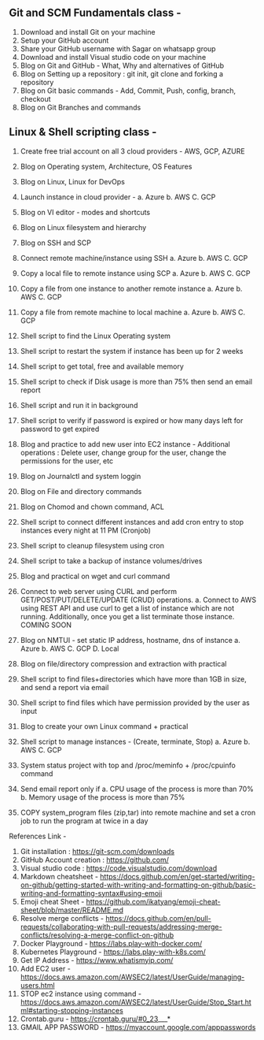 
Git and SCM Fundamentals class -
---------------------------------
1. Download and install Git on your machine
2. Setup your GitHub account
3. Share your GitHub username with Sagar on whatsapp group
4. Download and install Visual studio code on your machine
5. Blog on Git and GitHub - What, Why and alternatives of GitHub
6. Blog on Setting up a repository : git init, git clone and forking a repository
7. Blog on Git basic commands - Add, Commit, Push, config, branch, checkout
8. Blog on Git Branches and commands


Linux & Shell scripting class -
---------------------------------
1. Create free trial account on all 3 cloud providers - AWS, GCP, AZURE
2. Blog on Operating system, Architecture, OS Features
3. Blog on Linux, Linux for DevOps
4. Launch instance in cloud provider -
   a. Azure
   b. AWS
   C. GCP
5. Blog on VI editor - modes and shortcuts
6. Blog on Linux filesystem and hierarchy
7. Blog on SSH and SCP
8. Connect remote machine/instance using SSH
   a. Azure
   b. AWS
   C. GCP
9. Copy a local file to remote instance using SCP
   a. Azure
   b. AWS
   C. GCP
10. Copy a file from one instance to another remote instance
   a. Azure
   b. AWS
   C. GCP
11. Copy a file from remote machine to local machine
   a. Azure
   b. AWS
   C. GCP
12. Shell script to find the Linux Operating system
13. Shell script to restart the system if instance has been up for 2 weeks
14. Shell script to get total, free and available memory
15. Shell script to check if Disk usage is more than 75% then send an email report
16. Shell script and run it in background
17. Shell script to verify if password is expired or how many days left for password to get expired
18. Blog and practice to add new user into EC2 instance - Additional operations : Delete user, change group for the user, change the permissions for the user, etc
19. Blog on Journalctl and system loggin
20. Blog on File and directory commands
21. Blog on Chomod and chown command, ACL
22. Shell script to connect different instances and add cron entry to stop instances every night at 11 PM (Cronjob)
23. Shell script to cleanup filesystem using cron
24. Shell script to take a backup of instance volumes/drives
25. Blog and practical on wget and curl command
26. Connect to web server using CURL and perform GET/POST/PUT/DELETE/UPDATE (CRUD) operations.
    a. Connect to AWS using REST API and use curl to get a list of instance which are not running.
    Additionally, once you get a list terminate those instance. COMING SOON

27. Blog on NMTUI - set static IP address, hostname, dns of instance
   a. Azure
   b. AWS
   C. GCP
   D. Local
28. Blog on file/directory compression and extraction with practical
29. Shell script to find files+directories which have more than 1GB in size, and send a report via email
30. Shell script to find files which have permission provided by the user as input
31. Blog to create your own Linux command + practical
32. Shell script to manage instances - (Create, terminate, Stop) a. Azure b. AWS C. GCP
33. System status project with top and /proc/meminfo + /proc/cpuinfo command
34. Send email report only if a. CPU usage of the process is more than 70% b. Memory usage of the process is more than 75%
35. COPY system_program files (zip,tar) into remote machine and set a cron job to run the program at twice in a day

    
References Link -
1. Git installation : https://git-scm.com/downloads
2. GitHub Account creation : https://github.com/
3. Visual studio code : https://code.visualstudio.com/download
4. Markdown cheatsheet - https://docs.github.com/en/get-started/writing-on-github/getting-started-with-writing-and-formatting-on-github/basic-writing-and-formatting-syntax#using-emoji
5. Emoji cheat Sheet - https://github.com/ikatyang/emoji-cheat-sheet/blob/master/README.md
6. Resolve merge conflicts - https://docs.github.com/en/pull-requests/collaborating-with-pull-requests/addressing-merge-conflicts/resolving-a-merge-conflict-on-github
7. Docker Playground - https://labs.play-with-docker.com/
8. Kubernetes Playground - https://labs.play-with-k8s.com/
9. Get IP Address - https://www.whatismyip.com/
10. Add EC2 user - https://docs.aws.amazon.com/AWSEC2/latest/UserGuide/managing-users.html
11. STOP ec2 instance using command - https://docs.aws.amazon.com/AWSEC2/latest/UserGuide/Stop_Start.html#starting-stopping-instances
12. Crontab.guru - https://crontab.guru/#0_23___*
13. GMAIL APP PASSWORD - https://myaccount.google.com/apppasswords

    


